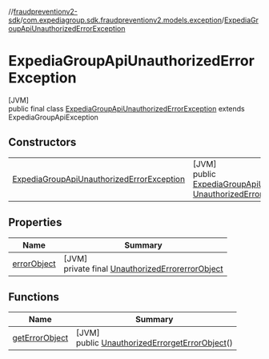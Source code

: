 //[fraudpreventionv2-sdk](../../../index.md)/[com.expediagroup.sdk.fraudpreventionv2.models.exception](../index.md)/[ExpediaGroupApiUnauthorizedErrorException](index.md)

# ExpediaGroupApiUnauthorizedErrorException

[JVM]\
public final class [ExpediaGroupApiUnauthorizedErrorException](index.md) extends ExpediaGroupApiException

## Constructors

| | |
|---|---|
| [ExpediaGroupApiUnauthorizedErrorException](-expedia-group-api-unauthorized-error-exception.md) | [JVM]<br>public [ExpediaGroupApiUnauthorizedErrorException](index.md)[ExpediaGroupApiUnauthorizedErrorException](-expedia-group-api-unauthorized-error-exception.md)([Integer](https://docs.oracle.com/javase/8/docs/api/java/lang/Integer.html)code, [UnauthorizedError](../../com.expediagroup.sdk.fraudpreventionv2.models/-unauthorized-error/index.md)errorObject, [String](https://docs.oracle.com/javase/8/docs/api/java/lang/String.html)transactionId) |

## Properties

| Name | Summary |
|---|---|
| [errorObject](index.md#-1527105705%2FProperties%2F-173342751) | [JVM]<br>private final [UnauthorizedError](../../com.expediagroup.sdk.fraudpreventionv2.models/-unauthorized-error/index.md)[errorObject](index.md#-1527105705%2FProperties%2F-173342751) |

## Functions

| Name | Summary |
|---|---|
| [getErrorObject](get-error-object.md) | [JVM]<br>public [UnauthorizedError](../../com.expediagroup.sdk.fraudpreventionv2.models/-unauthorized-error/index.md)[getErrorObject](get-error-object.md)() |
